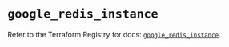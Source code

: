 # `google_redis_instance`

Refer to the Terraform Registry for docs: [`google_redis_instance`](https://registry.terraform.io/providers/hashicorp/google-beta/5.35.0/docs/resources/google_redis_instance).
